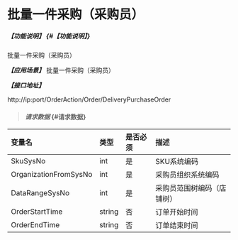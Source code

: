 # 批量一件采购（采购员）

##### _【功能说明】_ {#【功能说明】}

批量一件采购（采购员）

_**【应用场景】**_
批量一件采购（采购员）

_**【接口地址】**_

http://ip:port/OrderAction/Order/DeliveryPurchaseOrder

> #### _请求数据_ {#请求数据}

| 变量名 | 类型 | 是否必须 | 描述 |
| :--- | :--- | :--- | :--- |
| SkuSysNo | int | 是 | SKU系统编码 |
| OrganizationFromSysNo | int | 是 | 采购员组织系统编码 |
| DataRangeSysNo | int | 是 | 采购员范围树编码（店铺树） |
| OrderStartTime | string | 否 | 订单开始时间 |
| OrderEndTime | string | 否 | 订单结束时间 |





